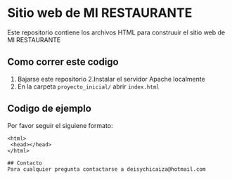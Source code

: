 # Sitio web de MI RESTAURANTE

Este repositorio contiene los archivos HTML para construuir el sitio web de MI RESTAURANTE 

## Como correr este codigo
1. Bajarse este repositorio
2.Instalar el servidor Apache localmente
3. En la carpeta `proyecto_inicial/` abrir `index.html`

## Codigo de ejemplo
 Por favor seguir el siguiene formato:

 ```
 <html>
  <head></head>
 </html>
 
 ## Contacto
 Para cualquier pregunta contactarse a deisychicaiza@hotmail.com
